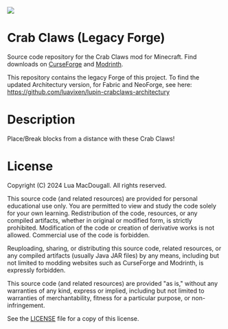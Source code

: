 ![](https://dl.vixen.link/3ecqxq/BH_C_header.webp)
# Crab Claws (Legacy Forge)
Source code repository for the Crab Claws mod for Minecraft.
Find downloads on [CurseForge](https://www.curseforge.com/minecraft/mc-mods/crab-claws) and [Modrinth](https://modrinth.com/mod/crab-claws).

This repository contains the legacy Forge of this project.
To find the updated Architectury version, for Fabric and NeoForge, see here: https://github.com/luavixen/lupin-crabclaws-architectury

# Description
Place/Break blocks from a distance with these Crab Claws!

# License
Copyright (C) 2024 Lua MacDougall. All rights reserved.

This source code (and related resources) are provided for personal educational
use only. You are permitted to view and study the code solely for your own
learning. Redistribution of the code, resources, or any compiled artifacts,
whether in original or modified form, is strictly prohibited. Modification of
the code or creation of derivative works is not allowed. Commercial use of the
code is forbidden.

Reuploading, sharing, or distributing this source code, related resources, or
any compiled artifacts (usually Java JAR files) by any means, including but not
limited to modding websites such as CurseForge and Modrinth, is expressly
forbidden.

This source code (and related resources) are provided "as is," without any
warranties of any kind, express or implied, including but not limited to
warranties of merchantability, fitness for a particular purpose, or
non-infringement.

See the [LICENSE](LICENSE) file for a copy of this license.
